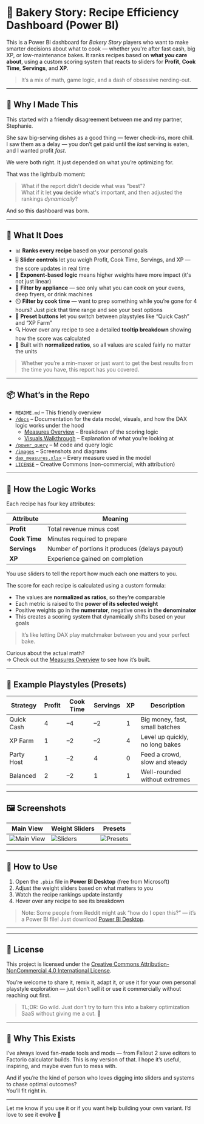 # 🍰 Bakery Story: Recipe Efficiency Dashboard (Power BI)

This is a Power BI dashboard for *Bakery Story* players who want to make smarter decisions about what to cook — whether you're after fast cash, big XP, or low-maintenance bakes. It ranks recipes based on **what *you* care about**, using a custom scoring system that reacts to sliders for **Profit**, **Cook Time**, **Servings**, and **XP**.

> It’s a mix of math, game logic, and a dash of obsessive nerding-out.

---

## 👋 Why I Made This

This started with a friendly disagreement between me and my partner, Stephanie.

She saw big-serving dishes as a good thing — fewer check-ins, more chill.  
I saw them as a delay — you don’t get paid until the *last* serving is eaten, and I wanted profit *fast*.

We were both right. It just depended on what you’re optimizing for.

That was the lightbulb moment:  
> What if the report didn't decide what was "best"?  
> What if it let **you** decide what's important, and then adjusted the rankings *dynamically*?

And so this dashboard was born.

---

## 🧭 What It Does

- 📊 **Ranks every recipe** based on your personal goals  
- 🎚️ **Slider controls** let you weigh Profit, Cook Time, Servings, and XP — the score updates in real time  
- 🧮 **Exponent-based logic** means higher weights have more impact (it's not just linear)  
- 🍳 **Filter by appliance** — see only what you can cook on your ovens, deep fryers, or drink machines  
- ⏲️ **Filter by cook time** — want to prep something while you’re gone for 4 hours? Just pick that time range and see your best options  
- 🔁 **Preset buttons** let you switch between playstyles like “Quick Cash” and “XP Farm”  
- 🔍 Hover over any recipe to see a detailed **tooltip breakdown** showing how the score was calculated  
- 🧠 Built with **normalized ratios**, so all values are scaled fairly no matter the units

> Whether you’re a min-maxer or just want to get the best results from the time you have, this report has you covered.

---

## 📦 What’s in the Repo

- `README.md` – This friendly overview  
- [`/docs`](./docs/) – Documentation for the data model, visuals, and how the DAX logic works under the hood  
  - [Measures Overview](./docs/measures_description.md) – Breakdown of the scoring logic  
  - [Visuals Walkthrough](./docs/visuals_description.md) – Explanation of what you’re looking at  
- [`/power_query`](./power_query/) – M code and query logic  
- [`/images`](./images/) – Screenshots and diagrams  
- [`dax_measures.xlsx`](./docs/dax_measures.xlsx) – Every measure used in the model  
- [`LICENSE`](./LICENSE) – Creative Commons (non-commercial, with attribution)


---

## 🧠 How the Logic Works

Each recipe has four key attributes:

| Attribute     | Meaning                                |
|--------------|----------------------------------------|
| **Profit**    | Total revenue minus cost               |
| **Cook Time** | Minutes required to prepare            |
| **Servings**  | Number of portions it produces (delays payout) |
| **XP**        | Experience gained on completion        |

You use sliders to tell the report how much each one matters to you.

The score for each recipe is calculated using a custom formula:

- The values are **normalized as ratios**, so they’re comparable  
- Each metric is raised to the **power of its selected weight**  
- Positive weights go in the **numerator**, negative ones in the **denominator**  
- This creates a scoring system that dynamically shifts based on your goals

> It’s like letting DAX play matchmaker between you and your perfect bake.

Curious about the actual math?  
→ Check out the [Measures Overview](./docs/measures_description.md) to see how it’s built.


---

## 🎯 Example Playstyles (Presets)

| Strategy     | Profit | Cook Time | Servings | XP | Description |
|--------------|--------|-----------|----------|----|-------------|
| Quick Cash   | 4      | –4        | –2       | 1  | Big money, fast, small batches  
| XP Farm      | 1      | –2        | –2       | 4  | Level up quickly, no long bakes  
| Party Host   | 1      | –2        | 4        | 0  | Feed a crowd, slow and steady  
| Balanced     | 2      | –2        | 1        | 1  | Well-rounded without extremes  

---

## 🖼️ Screenshots

| Main View | Weight Sliders | Presets |
|-----------|----------------|---------|
| ![Main View](./images/pages/ranked_recipes.png) | ![Sliders](./images/pages/sliders_and_bookmarks.png) | ![Presets](./images/pages/bookmarks.png) |

---

## 📂 How to Use

1. Open the `.pbix` file in **Power BI Desktop** (free from Microsoft)
2. Adjust the weight sliders based on what matters to you
3. Watch the recipe rankings update instantly
4. Hover over any recipe to see its breakdown

> Note: Some people from Reddit might ask “how do I open this?” — it’s a Power BI file! Just download [Power BI Desktop](https://powerbi.microsoft.com/en-us/desktop/).

---

---

## 🔐 License

This project is licensed under the [Creative Commons Attribution-NonCommercial 4.0 International License](./LICENSE).

You’re welcome to share it, remix it, adapt it, or use it for your own personal playstyle exploration — just don’t sell it or use it commercially without reaching out first.

> TL;DR: Go wild. Just don’t try to turn this into a bakery optimization SaaS without giving me a cut. 🧁


---

## 🤝 Why This Exists

I’ve always loved fan-made tools and mods — from Fallout 2 save editors to Factorio calculator builds. This is my version of that. I hope it’s useful, inspiring, and maybe even fun to mess with.

And if you’re the kind of person who loves digging into sliders and systems to chase optimal outcomes?  
You’ll fit right in.

---

Let me know if you use it or if you want help building your own variant. I’d love to see it evolve 🧁
